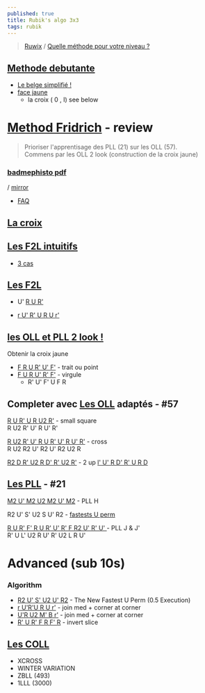 ```yaml
---
published: true
title: Rubik's algo 3x3
tags: rubik
---
```

> [Ruwix](https://ruwix.com/the-rubiks-cube/algorithm/) / [Quelle méthode pour votre niveau ?](https://www.youtube.com/watch?v=keuarQZmDAA)

## [Methode debutante](https://www.youtube.com/watch?v=E29pksDLVRQ)
- [Le belge simplifié !](https://www.youtube.com/watch?v=HSDXq6Ed4Hw)
- [face jaune](https://www.youtube.com/watch?v=BBCGVhUORNQ)
	- la croix ( 0 , I) see below
    

# [Method Fridrich](https://www.youtube.com/watch?v=keuarQZmDAA) - review

> Prioriser l'apprentisage des  PLL (21) sur les OLL (57).  
> Commens par les OLL 2 look (construction de la croix jaune)

### [badmephisto pdf](/images/badmephisto-speedcubing-method.pdf)
 / [mirror](https://defhacks.github.io/badmephisto-mirror/pll.html)
- [FAQ](http://badmephisto.com/)

## [La croix](https://www.youtube.com/watch?v=IraFkPozVM0)


## [Les F2L intuitifs](https://www.youtube.com/watch?v=FKLyQvc4QrM)
- [3 cas](https://youtu.be/FKLyQvc4QrM?t=322)

## [Les F2L](https://www.youtube.com/watch?v=QnWZeEDAtVM&t=0s)
- U' [ R U R' ](https://youtu.be/QnWZeEDAtVM?t=215)  

- [r U' R' U R U r'](https://www.youtube.com/watch?v=6lef76z55F4&list=PLh9akXp2EH2D1MBpl8gb0w2WM0eiailpB&index=5)


## [les OLL et PLL 2 look !](https://www.youtube.com/watch?v=FZJq-VK5Ngo)

Obtenir la croix jaune
- [F R U R' U' F'](https://youtu.be/FZJq-VK5Ngo?t=165) - trait ou point
- [F U R U' R' F'](https://youtu.be/FZJq-VK5Ngo?t=193) - virgule
	- R' U' F' U F R
 

## Completer avec [Les OLL](https://www.youtube.com/watch?v=mqvxojuUFy4&list=PLh9akXp2EH2D1MBpl8gb0w2WM0eiailpB&index=8) adaptés - #57

[R U R' U R U2 R'](https://youtu.be/mqvxojuUFy4?t=121) - small square  
R U2 R' U' R U' R'

[R U2 R' U' R U R' U' R U' R'](https://youtu.be/mqvxojuUFy4?t=181) - cross   
R U2 R2 U' R2 U' R2 U2 R

[R2 D R' U2 R D' R' U2 R'](https://youtu.be/FZJq-VK5Ngo?t=610) - 2 up
[l' U' R D' R' U R D](https://youtu.be/mqvxojuUFy4?t=265)


## [Les PLL](https://www.youtube.com/watch?v=w7WCC615cEs) - #21

[M2 U' M2 U2 M2 U' M2](https://youtu.be/w7WCC615cEs?t=116) - PLL H

R2 U' S' U2 S U' R2 - [fastests U perm](https://www.youtube.com/watch?v=1u8BptRSXaw&list=PLh9akXp2EH2D1MBpl8gb0w2WM0eiailpB&index=4)  

[R U R' F' R U R' U' R' F R2 U' R' U' ](https://youtu.be/w7WCC615cEs?t=547) - PLL J & J'  
R' U L' U2 R U' R' U2 L R U'


# Advanced (sub 10s)


### Algorithm
- [R2 U' S' U2 U' R2](https://www.youtube.com/watch?v=1u8BptRSXaw&list=PLh9akXp2EH2D1MBpl8gb0w2WM0eiailpB&index=3) - The New Fastest U Perm (0.5 Execution)
- [r U'R'U R U r'](https://youtu.be/6lef76z55F4) - join med + corner at corner
- [U'R U2 M' B r'](https://youtu.be/yEGp7kbHR3M) - join med + corner at corner
- [R' U R' F R F' R](https://www.youtube.com/watch?v=gABZSNHCMR0) - invert slice

## [Les COLL](https://youtu.be/keuarQZmDAA?t=1022) 
- XCROSS
- WINTER VARIATION 
- ZBLL (493)
- 1LLL (3000)
